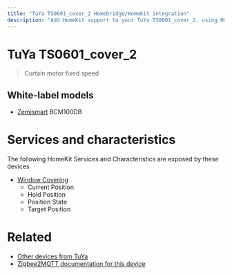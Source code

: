 ```yaml
---
title: "TuYa TS0601_cover_2 Homebridge/HomeKit integration"
description: "Add HomeKit support to your TuYa TS0601_cover_2, using Homebridge, Zigbee2MQTT and homebridge-z2m."
---
```

<!---
This file has been GENERATED using src/docgen/docgen.ts
DO NOT EDIT THIS FILE MANUALLY!
-->
# TuYa TS0601_cover_2
> Curtain motor fixed speed


## White-label models
* [Zemismart](../index.md#zemismart) BCM100DB

# Services and characteristics
The following HomeKit Services and Characteristics are exposed by
these devices

* [Window Covering](../../cover.md)
  * Current Position
  * Hold Position
  * Position State
  * Target Position


# Related
* [Other devices from TuYa](../index.md#tuya)
* [Zigbee2MQTT documentation for this device](https://www.zigbee2mqtt.io/devices/TS0601_cover_2.html)